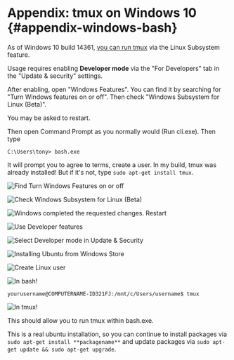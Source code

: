 # Appendix: tmux on Windows 10 {#appendix-windows-bash}

As of Windows 10 build 14361, [you can run tmux](https://blogs.msdn.microsoft.com/commandline/2016/06/08/tmux-support-arrives-for-bash-on-ubuntu-on-windows/) via the Linux Subsystem feature.

Usage requires enabling **Developer mode** via the "For Developers" tab in the
"Update & security" settings.

After enabling, open "Windows Features". You can find it by searching for "Turn
Windows features on or off". Then check "Windows Subsystem for Linux (Beta)".

You may be asked to restart.

Then open Command Prompt as you normally would (Run cli.exe). Then type

    C:\Users\tony> bash.exe

It will prompt you to agree to terms, create a user. In my build, tmux was
already installed! But if it's not, type `sudo apt-get install tmux`.

![Find Turn Windows Features on or off](images/99-windows-bash/01-turn-features-onoff.jpg)

![Check Windows Subsystem for Linux (Beta)](images/99-windows-bash/02-turn-features-onoff-check.jpg)

![Windows completed the requested changes. Restart](images/99-windows-bash/03-turn-features-restart.jpg)

![Use Developer features](images/99-windows-bash/04-developer-mode.jpg)

![Select Developer mode in Update & Security](images/99-windows-bash/05-developer-mode-check.jpg)

![Installing Ubuntu from Windows Store](images/99-windows-bash/06-install-ubuntu.jpg)

![Create Linux user](images/99-windows-bash/07-create-user.jpg)

![In bash!](images/99-windows-bash/08-bash.jpg)

    yourusername@COMPUTERNAME-ID321FJ:/mnt/c/Users/username$ tmux

![In tmux!](images/99-windows-bash/09-tmux.jpg)

This should allow you to run tmux within bash.exe.

This is a real ubuntu installation, so you can continue to install
packages via `sudo apt-get install **packagename**` and update packages
via `sudo apt-get update && sudo apt-get upgrade`.
